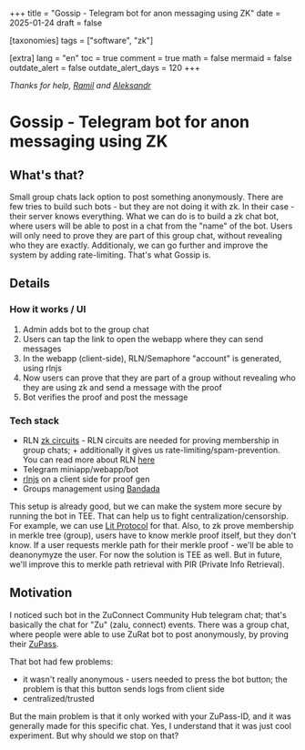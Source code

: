 +++
title = "Gossip - Telegram bot for anon messaging using ZK"
date = 2025-01-24
draft = false

[taxonomies]
tags = ["software", "zk"]

[extra]
lang = "en"
toc = true
comment = true
math = false
mermaid = false
outdate_alert = false
outdate_alert_days = 120
+++

*Thanks for help, [Ramil](https://t.me/gaframil) and [Aleksandr](https://t.me/Lezheboker)*

# Gossip - Telegram bot for anon messaging using ZK

## What's that?

Small group chats lack option to post something anonymously. There are few tries to build such bots - but they are not doing it with zk. In their case - their server knows everything. 
What we can do is to build a zk chat bot, where users will be able to post in a chat from the "name" of the bot. Users will only need to prove they are part of this group chat, without revealing who they are exactly.
Additionaly, we can go further and improve the system by adding rate-limiting. That's what Gossip is.

## Details

### How it works / UI

1. Admin adds bot to the group chat
2. Users can tap the link to open the webapp where they can send messages
3. In the webapp (client-side), RLN/Semaphore "account" is generated, using rlnjs
4. Now users can prove that they are part of a group without revealing who they are using zk and send a message with the proof
5. Bot verifies the proof and post the message

### Tech stack

* RLN [zk circuits](https://github.com/Rate-Limiting-Nullifier/circom-rln) - RLN circuits are needed for proving membership in group chats; + additionally it gives us rate-limiting/spam-prevention. You can read more about RLN [here](https://rate-limiting-nullifier.github.io/rln-docs/) 
* Telegram miniapp/webapp/bot
* [rlnjs](https://github.com/Rate-Limiting-Nullifier/rlnjs) on a client side for proof gen
* Groups management using [Bandada](https://github.com/bandada-infra/bandada)

This setup is already good, but we can make the system more secure by running the bot in TEE. That can help us to fight centralization/censorship. For example, we can use [Lit Protocol](https://developer.litprotocol.com/what-is-lit) for that.
Also, to zk prove membership in merkle tree (group), users have to know merkle proof itself, but they don't know. If a user requests merkle path for their merkle proof - we'll be able to deanonymyze the user. 
For now the solution is TEE as well. But in future, we'll improve this to merkle path retrieval with PIR (Private Info Retrieval).

## Motivation

I noticed such bot in the ZuConnect Community Hub telegram chat; that's basically the chat for "Zu" (zalu, connect) events. There was a group chat, where people were able to use ZuRat bot to post anonymously, by proving their [ZuPass](https://zupass.org/). 

That bot had few problems:

* it wasn't really anonymous - users needed to press the bot button; the problem is that this button sends logs from client side
* centralized/trusted

But the main problem is that it only worked with your ZuPass-ID, and it was generally made for this specific chat. 
Yes, I understand that it was just cool experiment. But why should we stop on that?
